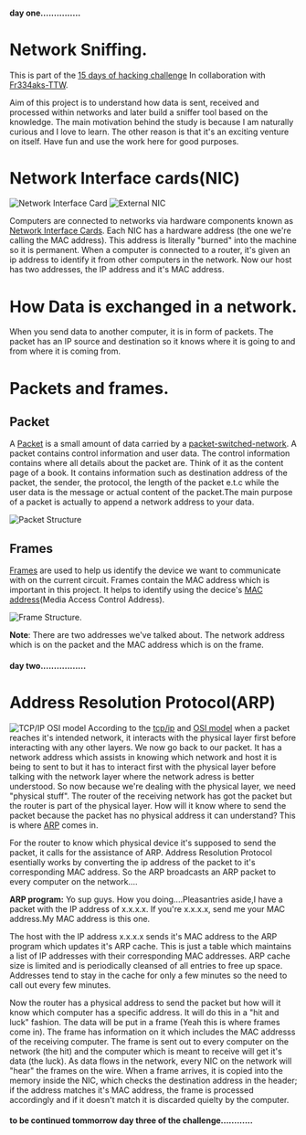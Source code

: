 #### day one...............

# Network Sniffing.
This is part of the [15 days of hacking challenge](https://github.com/P4rsz/15-days-of-Hacking)
In collaboration with [Fr334aks-TTW](https://github.com/fr334aks-TTW/15-days-of-hacking).

Aim of this project is to understand how data is sent, received and processed within networks and later build a sniffer tool based on the knowledge.
The main motivation behind the study is because I am naturally curious and I love to learn. The other reason is that it's an exciting venture on itself. Have fun and use the work here for good purposes.

# Network Interface cards(NIC)
![Network Interface Card](https://www.tutorialspoint.com/assets/questions/media/17618/chip.jpg) ![External NIC](https://www.tutorialspoint.com/assets/questions/media/17618/network.jpg)

Computers are connected to networks via hardware components known as [Network Interface Cards](https://www.tutorialspoint.com/what-is-network-interface-card-nic). Each NIC has a hardware address (the one we're calling the MAC address). This address is literally "burned" into the machine so it is permanent. When a computer is connected to a router, it's given an ip address to identify it from other computers in the network. Now our host has two addresses, the IP address and it's MAC address.

# How Data is exchanged in a network.

When you send data to another computer, it is in form of packets. The packet has an IP source and destination so it knows where it is going to and from where it is coming from.

# Packets and frames.
## Packet

A [Packet](https://en.wikipedia.org/wiki/Network_packet) is a small amount of data carried by a [packet-switched-network](https://en.wikipedia.org/wiki/Packet_switching). A packet contains control information and user data. The control information contains where all details about the packet are. Think of it as the content page of a book. It contains information such as destination address of the
packet, the sender, the protocol, the length of the packet e.t.c while the user data is the message or actual content of the packet.The main purpose of a packet is actually to append a network address to your data. 

![Packet Structure](https://upload.wikimedia.org/wikipedia/commons/thumb/6/60/IPv4_Packet-en.svg/1280px-IPv4_Packet-en.svg.png)

## Frames 
[Frames](https://en.wikipedia.org/wiki/Frame_(networking)) are used to help us identify the device we want to communicate with on the current circuit. Frames contain the MAC address which is important in this project. It helps to identify using the decice's [MAC address](https://en.wikipedia.org/wiki/MAC_address)(Media Access Control Address).

![Frame Structure.](https://upload.wikimedia.org/wikipedia/commons/1/13/Ethernet_Type_II_Frame_format.svg)

**Note**: There are two addresses we've talked about. The network address which is on the packet and the MAC address which is on the frame.

#### day two.................
# Address Resolution Protocol(ARP)
![TCP/IP OSI model](https://www.guru99.com/images/1/102219_1135_TCPIPvsOSIM1.png)
According to the [tcp/ip](https://www.javatpoint.com/computer-network-tcp-ip-model) and [OSI model](https://www.forcepoint.com/cyber-edu/osi-model) when a packet  reaches it's intended network, it interacts with the physical layer first before interacting with any other layers. We now go back to our packet. It has a network address which assists in knowing which network and host it is being to sent to but it has to interact first with the physical layer before talking with the network layer where the network adress is better understood. So now because we're dealing with the physical layer, we need "physical stuff". The router of the receiving network has got the packet but the router is part of the physical layer. How will it know where to send the packet because the packet has no physical address it can understand? This is where [ARP](https://www.techtarget.com/searchnetworking/definition/Address-Resolution-Protocol-ARP) comes in.

For the router to know which physical device it's supposed to send the packet, it calls for the assistance of ARP. Address Resolution Protocol esentially works by converting the ip address of the packet to it's corresponding MAC address. So the ARP broadcasts an ARP packet to every computer on the network....

**ARP program:** Yo sup guys. How you doing....Pleasantries aside,I have a packet with the IP address of x.x.x.x. If you're x.x.x.x, send me your MAC address.My
MAC address is this one.

The host with the IP address x.x.x.x sends it's MAC address to the ARP program which updates it's ARP cache. This is just a table which maintains a list of IP addresses with their corresponding MAC addresses. ARP cache size is limited and is periodically cleansed of all entries to free up space. Addresses tend to stay in the cache for only a few minutes so the need to call out every few minutes.

Now the router has a physical address to send the packet but how will it know which computer has a specific address. It will do this in a "hit and luck" fashion. The data will be put in a frame (Yeah this is where frames come in). The frame has information on it which includes the MAC addresss of the receiving computer. The frame is sent out to every computer on the network (the hit) and the computer which is meant to receive will get it's data (the luck). As data flows in the network, every NIC on the network will "hear" the frames on the wire. When a frame arrives, it is copied into the memory inside the NIC, which checks the destination address in the header; if the address matches it's MAC address, the frame is processed accordingly and if it doesn't match it is discarded quielty by the computer.

#### to be continued tommorrow day three of the challenge............
